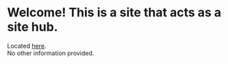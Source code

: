# Welcome! This is a site that acts as a site hub.
Located <a href="https://rgtn.github.io/WelcTTW/">here</a>. <br>
No other information provided.
<a src="http://games.swfworld.gq"></a>
